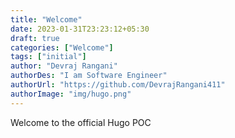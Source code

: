 ```yaml
---
title: "Welcome"
date: 2023-01-31T23:23:12+05:30
draft: true
categories: ["Welcome"]
tags: ["initial"]
author: "Devraj Rangani"
authorDes: "I am Software Engineer"
authorUrl: "https://github.com/DevrajRangani411"
authorImage: "img/hugo.png"
---
```


Welcome to the official Hugo POC
